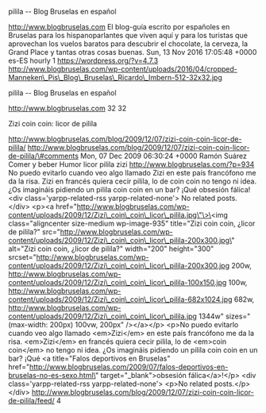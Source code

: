 pilila -- Blog Bruselas en español

http://www.blogbruselas.com El blog-guía escrito por españoles en
Bruselas para los hispanoparlantes que viven aquí y para los turistas
que aprovechan los vuelos baratos para descubrir el chocolate, la
cerveza, la Grand Place y tantas otras cosas buenas. Sun, 13 Nov 2016
17:05:48 +0000 es-ES hourly 1 https://wordpress.org/?v=4.7.3
http://www.blogbruselas.com/wp-content/uploads/2016/04/cropped-Manneken\_Pis\_Blog\_Bruselas\_Ricardo\_Imbern-512-32x32.jpg

pilila -- Blog Bruselas en español

http://www.blogbruselas.com 32 32

Zizi coin coin: licor de pilila

http://www.blogbruselas.com/blog/2009/12/07/zizi-coin-coin-licor-de-pilila/
http://www.blogbruselas.com/blog/2009/12/07/zizi-coin-coin-licor-de-pilila/\#comments
Mon, 07 Dec 2009 06:30:24 +0000 Ramón Suárez Comer y beber Humor licor
pilila zizi http://www.blogbruselas.com/?p=934 No puedo evitarlo cuando
veo algo llamado Zizi en este país francófono me da la risa. Zizi en
francés quiera cecir pilila, lo de coin coin no tengo ni idea. ¿Os
imagináis pidiendo un pilila coin coin en un bar? ¡Qué obsesión
fálica!\<div class=\'yarpp-related-rss yarpp-related-none\'\> No related
posts. \</div\> \<p\>\<a
href=\"http://www.blogbruselas.com/wp-content/uploads/2009/12/Zizi\_coin\_coin\_licor\_pilila.jpg\"\>\<img
class=\"aligncenter size-medium wp-image-935\" title=\"Zizi coin coin,
¿licor de pilila?\"
src=\"http://www.blogbruselas.com/wp-content/uploads/2009/12/Zizi\_coin\_coin\_licor\_pilila-200x300.jpg\"
alt=\"Zizi coin coin, ¿licor de pilila?\" width=\"200\" height=\"300\"
srcset=\"http://www.blogbruselas.com/wp-content/uploads/2009/12/Zizi\_coin\_coin\_licor\_pilila-200x300.jpg
200w,
http://www.blogbruselas.com/wp-content/uploads/2009/12/Zizi\_coin\_coin\_licor\_pilila-100x150.jpg
100w,
http://www.blogbruselas.com/wp-content/uploads/2009/12/Zizi\_coin\_coin\_licor\_pilila-682x1024.jpg
682w,
http://www.blogbruselas.com/wp-content/uploads/2009/12/Zizi\_coin\_coin\_licor\_pilila.jpg
1344w\" sizes=\"(max-width: 200px) 100vw, 200px\" /\>\</a\>\</p\>
\<p\>No puedo evitarlo cuando veo algo llamado \<em\>Zizi\</em\> en este
país francófono me da la risa. \<em\>Zizi\</em\> en francés quiera cecir
pilila, lo de \<em\>coin coin\</em\> no tengo ni idea. ¿Os imagináis
pidiendo un pilila coin coin en un bar? ¡Qué \<a title=\"Falos
deportivos en Bruselas\"
href=\"http://www.blogbruselas.com/2009/07/falos-deportivos-en-bruselas-no-es-sexo.html\"
target=\"\_blank\"\>obsesión fálica\</a\>!\</p\> \<div
class=\'yarpp-related-rss yarpp-related-none\'\> \<p\>No related
posts.\</p\> \</div\>
http://www.blogbruselas.com/blog/2009/12/07/zizi-coin-coin-licor-de-pilila/feed/
4
